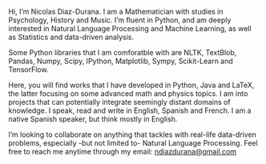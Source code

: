 Hi, I’m Nicolas Diaz-Durana. I am a Mathematician with studies in Psychology, History and Music. I’m fluent in Python, and am deeply interested in Natural Language Processing and Machine Learning, as well as Statistics and data-driven analysis. 

Some Python libraries that I am comforatble with are NLTK, TextBlob, Pandas, Numpy, Scipy, IPython, Matplotlib, Sympy, Scikit-Learn and TensorFlow. 

Here, you will find works that I have developed in Python, Java and LaTeX, the latter focusing on some advanced math and physics topícs. I am into projects that can potentially integrate seemingly distant domains of knowledge. I speak, read and write in English, Spanish and French. I am a native Spanish speaker, but think mostly in English.

I’m looking to collaborate on anything that tackles with real-life data-driven problems, especially -but not limited to- Natural Language Processing.
Feel free to reach me anytime through my email: ndiazdurana@gmail.com

<!---
nykolai-d/nykolai-d is a ✨ special ✨ repository because its `README.md` (this file) appears on your GitHub profile.
You can click the Preview link to take a look at your changes.
--->
